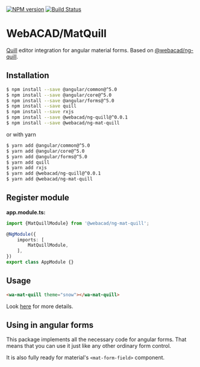 [![NPM version](https://img.shields.io/npm/v/@webacad/ng-mat-quill.svg?style=flat-square)](https://www.npmjs.com/package/@webacad/ng-mat-quill)
[![Build Status](https://img.shields.io/travis/Web-ACAD/ng-mat-quill.svg?style=flat-square)](https://travis-ci.org/Web-ACAD/ng-mat-quill)

# WebACAD/MatQuill

[Quill](https://quilljs.com/) editor integration for angular material forms. Based on 
[@webacad/ng-quill](https://github.com/Web-ACAD/ng-quill).

## Installation

```bash
$ npm install --save @angular/common@^5.0
$ npm install --save @angular/core@^5.0
$ npm install --save @angular/forms@^5.0
$ npm install --save quill
$ npm install --save rxjs
$ npm install --save @webacad/ng-quill@^0.0.1
$ npm install --save @webacad/ng-mat-quill
```

or with yarn

```bash
$ yarn add @angular/common@^5.0
$ yarn add @angular/core@^5.0
$ yarn add @angular/forms@^5.0
$ yarn add quill
$ yarn add rxjs
$ yarn add @webacad/ng-quill@^0.0.1
$ yarn add @webacad/ng-mat-quill
```

## Register module

**app.module.ts:**

```typescript
import {MatQuillModule} from '@webacad/ng-mat-quill';

@NgModule({
    imports: [
        MatQuillModule,
    ],
})
export class AppModule {}
```

## Usage

```html
<wa-mat-quill theme="snow"></wa-mat-quill>
```

Look [here](https://github.com/Web-ACAD/ng-quill#usage) for more details.

## Using in angular forms

This package implements all the necessary code for angular forms. That means that you can use it just like any other 
ordinary form control.

It is also fully ready for material's `<mat-form-field>` component.
